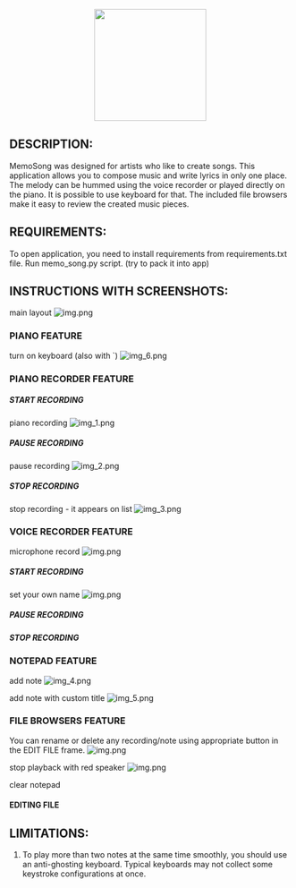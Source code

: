 <p align="center">
    <img src="data/images/logo.png" width="200"/>
</p>

## DESCRIPTION:

MemoSong was designed for artists who like to create songs.
This application allows you to compose music and write lyrics in only one place.
The melody can be hummed using the voice recorder or played directly on the piano.
It is possible to use keyboard for that. 
The included file browsers make it easy to review the created music pieces.

## REQUIREMENTS:
To open application, you need to install requirements from requirements.txt file.
Run memo_song.py script.
(try to pack it into app)

## INSTRUCTIONS WITH SCREENSHOTS:
main layout
![img.png](app_description/1.png)

### PIANO FEATURE
turn on keyboard (also with `)
![img_6.png](app_description/2.png)

### PIANO RECORDER FEATURE
##### START RECORDING
piano recording
![img_1.png](app_description/3.png)

##### PAUSE RECORDING
pause recording
![img_2.png](app_description/4.png)

##### STOP RECORDING
stop recording - it appears on list
![img_3.png](app_description/5.png)

### VOICE RECORDER FEATURE
microphone record
![img.png](app_description/9.png)

##### START RECORDING
set your own name
![img.png](app_description/10.png)

##### PAUSE RECORDING

##### STOP RECORDING

### NOTEPAD FEATURE
add note
![img_4.png](app_description/6.png)

add note with custom title
![img_5.png](app_description/7.png)

### FILE BROWSERS FEATURE
You can rename or delete any recording/note using appropriate button in the EDIT FILE frame.
![img.png](app_description/delete_file.png)

stop playback with red speaker
![img.png](app_description/11.png)

clear notepad

#### EDITING FILE

## LIMITATIONS:
1. To play more than two notes at the same time smoothly, you should use an anti-ghosting keyboard. Typical keyboards may not collect some keystroke configurations at once.
